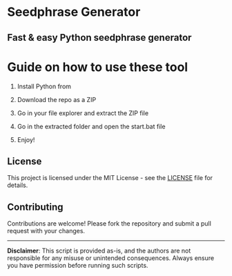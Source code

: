 # Seedphrase Generator           
              
## Fast & easy Python seedphrase generator                 
                    
# Guide on how to use these tool                   
                 
1. Install Python from                 
        
2. Download the repo as a ZIP              
            
3. Go in your file explorer and extract the ZIP file          
                 
4. Go in the extracted folder and open the start.bat file         
                  
5. Enjoy!               
                      
## License                    
            
This project is licensed under the MIT License - see the [LICENSE](LICENSE) file for details.                        
       
## Contributing       
             
Contributions are welcome! Please fork the repository and submit a pull request with your changes.               
             
---             
                
**Disclaimer**: This script is provided as-is, and the authors are not responsible for any misuse or unintended consequences. Always ensure you have permission before running such scripts.                